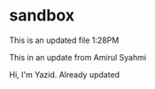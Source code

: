 # sandbox

This is an updated file 1:28PM

This in an update from Amirul Syahmi

Hi, I'm Yazid. Already updated
